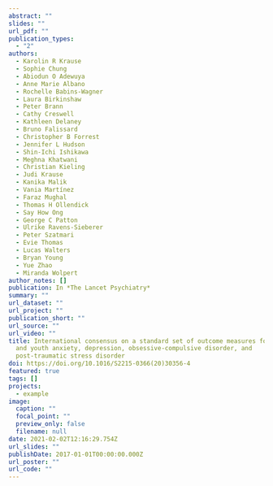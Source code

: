 ```yaml
---
abstract: ""
slides: ""
url_pdf: ""
publication_types:
  - "2"
authors:
  - Karolin R Krause
  - Sophie Chung
  - Abiodun O Adewuya
  - Anne Marie Albano
  - Rochelle Babins-Wagner
  - Laura Birkinshaw
  - Peter Brann
  - Cathy Creswell
  - Kathleen Delaney
  - Bruno Falissard
  - Christopher B Forrest
  - Jennifer L Hudson
  - Shin-Ichi Ishikawa
  - Meghna Khatwani
  - Christian Kieling
  - Judi Krause
  - Kanika Malik
  - Vania Martínez
  - Faraz Mughal
  - Thomas H Ollendick
  - Say How Ong
  - George C Patton
  - Ulrike Ravens-Sieberer
  - Peter Szatmari
  - Evie Thomas
  - Lucas Walters
  - Bryan Young
  - Yue Zhao
  - Miranda Wolpert
author_notes: []
publication: In *The Lancet Psychiatry*
summary: ""
url_dataset: ""
url_project: ""
publication_short: ""
url_source: ""
url_video: ""
title: International consensus on a standard set of outcome measures for child
  and youth anxiety, depression, obsessive-compulsive disorder, and
  post-traumatic stress disorder
doi: https://doi.org/10.1016/S2215-0366(20)30356-4
featured: true
tags: []
projects:
  - example
image:
  caption: ""
  focal_point: ""
  preview_only: false
  filename: null
date: 2021-02-02T12:16:29.754Z
url_slides: ""
publishDate: 2017-01-01T00:00:00.000Z
url_poster: ""
url_code: ""
---
```

